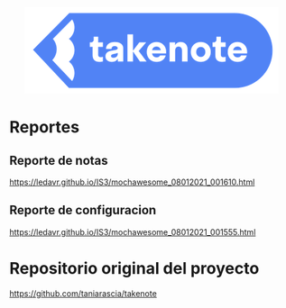 <p align="center">
  <img src="./assets/logo.png">
</p>

# Reportes
## Reporte de notas
https://ledavr.github.io/IS3/mochawesome_08012021_001610.html
## Reporte de configuracion
https://ledavr.github.io/IS3/mochawesome_08012021_001555.html
# Repositorio original del proyecto
https://github.com/taniarascia/takenote
